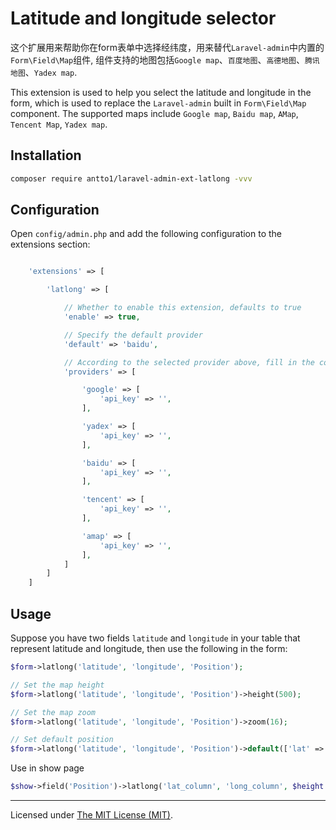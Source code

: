 Latitude and longitude selector
======

这个扩展用来帮助你在form表单中选择经纬度，用来替代`Laravel-admin`中内置的`Form\Field\Map`组件, 组件支持的地图包括`Google map`、`百度地图`、`高德地图`、`腾讯地图`、`Yadex map`.

This extension is used to help you select the latitude and longitude in the form, which is used to replace the  `Laravel-admin` built in `Form\Field\Map` component. The supported maps include `Google map`, `Baidu map`, `AMap`, `Tencent Map`, `Yadex map`.

## Installation

```bash
composer require antto1/laravel-admin-ext-latlong -vvv
```

## Configuration

Open `config/admin.php` and add the following configuration to the extensions section:

```php

    'extensions' => [

        'latlong' => [

            // Whether to enable this extension, defaults to true
            'enable' => true,

            // Specify the default provider
            'default' => 'baidu',

            // According to the selected provider above, fill in the corresponding api_key
            'providers' => [

                'google' => [
                    'api_key' => '',
                ],

                'yadex' => [
                    'api_key' => '',
                ],

                'baidu' => [
                    'api_key' => '',
                ],

                'tencent' => [
                    'api_key' => '',
                ],

                'amap' => [
                    'api_key' => '',
                ],
            ]
        ]
    ]

```

## Usage

Suppose you have two fields `latitude` and `longitude` in your table that represent latitude and longitude, then use the following in the form:
```php
$form->latlong('latitude', 'longitude', 'Position');

// Set the map height
$form->latlong('latitude', 'longitude', 'Position')->height(500);

// Set the map zoom
$form->latlong('latitude', 'longitude', 'Position')->zoom(16);

// Set default position
$form->latlong('latitude', 'longitude', 'Position')->default(['lat' => 90, 'lng' => 90]);
```

Use in show page

```php
$show->field('Position')->latlong('lat_column', 'long_column', $height = 400, $zoom = 16);
```

------------
Licensed under [The MIT License (MIT)](LICENSE).
